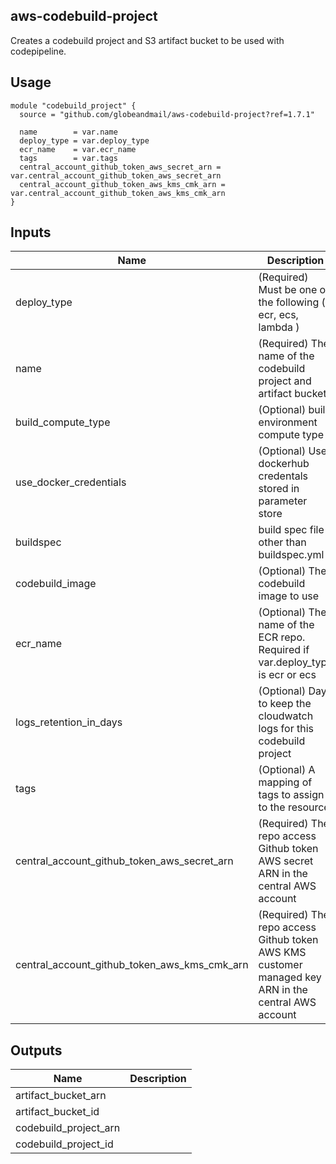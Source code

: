 ## aws-codebuild-project

Creates a codebuild project and S3 artifact bucket to be used with codepipeline.

## Usage

```hcl
module "codebuild_project" {
  source = "github.com/globeandmail/aws-codebuild-project?ref=1.7.1"

  name        = var.name
  deploy_type = var.deploy_type
  ecr_name    = var.ecr_name
  tags        = var.tags
  central_account_github_token_aws_secret_arn = var.central_account_github_token_aws_secret_arn
  central_account_github_token_aws_kms_cmk_arn = var.central_account_github_token_aws_kms_cmk_arn
}
```

## Inputs

| Name | Description | Type | Default | Required |
|------|-------------|:----:|:-----:|:-----:|
| deploy\_type | \(Required\) Must be one of the following \( ecr, ecs, lambda \) | string | n/a | yes |
| name | \(Required\) The name of the codebuild project and artifact bucket | string | n/a | yes |
| build\_compute\_type | \(Optional\) build environment compute type | string | `"BUILD_GENERAL1_SMALL"` | no |
| use\_docker\_credentials | \(Optional\) Use dockerhub credentals stored in parameter store | bool | false | no |
| buildspec | build spec file other than buildspec.yml | string | `"buildspec.yml"` | no |
| codebuild\_image | \(Optional\) The codebuild image to use | string | `"aws/codebuild/amazonlinux2-x86_64-standard:1.0"` | no |
| ecr\_name | \(Optional\) The name of the ECR repo. Required if var.deploy\_type is ecr or ecs | string | `"null"` | no |
| logs\_retention\_in\_days | \(Optional\) Days to keep the cloudwatch logs for this codebuild project | number | `"14"` | no |
| tags | \(Optional\) A mapping of tags to assign to the resource | map | `{}` | no |
| central\_account\_github\_token\_aws\_secret\_arn | \(Required\) The repo access Github token AWS secret ARN in the central AWS account | string | n/a | yes |
| central\_account\_github\_token\_aws\_kms\_cmk\_arn | \(Required\) The repo access Github token AWS KMS customer managed key ARN in the central AWS account | string | n/a | yes |

## Outputs

| Name | Description |
|------|-------------|
| artifact\_bucket\_arn |  |
| artifact\_bucket\_id |  |
| codebuild\_project\_arn |  |
| codebuild\_project\_id |  |
